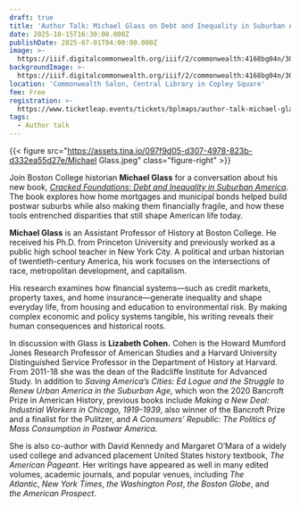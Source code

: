 ```yaml
---
draft: true
title: 'Author Talk: Michael Glass on Debt and Inequality in Suburban America'
date: 2025-10-15T16:30:00.000Z
publishDate: 2025-07-01T04:00:00.000Z
image: >-
  https://iiif.digitalcommonwealth.org/iiif/2/commonwealth:4168bg04n/306,1064,6391,4317/,2000/0/default.jpg
backgroundImage: >-
  https://iiif.digitalcommonwealth.org/iiif/2/commonwealth:4168bg04n/306,1064,6391,4317/,2000/0/default.jpg
location: 'Commonwealth Salon, Central Library in Copley Square'
fee: Free
registration: >-
  https://www.ticketleap.events/tickets/bplmaps/author-talk-michael-glass-on-debt-and-inequality-in-suburban-america
tags:
  - Author talk
---
```


{{< figure src="https://assets.tina.io/097f9d05-d307-4978-823b-d332ea55d27e/Michael Glass.jpeg" class="figure-right" >}}

Join Boston College historian **Michael Glass** for a conversation about his new book, *[Cracked Foundations: Debt and Inequality in Suburban America](https://www.pennpress.org/9781512828221/cracked-foundations/)*. The book explores how home mortgages and municipal bonds helped build postwar suburbs while also making them financially fragile, and how these tools entrenched disparities that still shape American life today.

**Michael Glass** is an Assistant Professor of History at Boston College. He received his Ph.D. from Princeton University and previously worked as a public high school teacher in New York City. A political and urban historian of twentieth-century America, his work focuses on the intersections of race, metropolitan development, and capitalism.

His research examines how financial systems—such as credit markets, property taxes, and home insurance—generate inequality and shape everyday life, from housing and education to environmental risk. By making complex economic and policy systems tangible, his writing reveals their human consequences and historical roots.

In discussion with Glass is **Lizabeth Cohen.** Cohen is the Howard Mumford Jones Research Professor of American Studies and a Harvard University Distinguished Service Professor in the Department of History at Harvard. From 2011-18 she was the dean of the Radcliffe Institute for Advanced Study. In addition to *Saving America’s Cities: Ed Logue and the Struggle to Renew Urban America in the Suburban Age*, which won the 2020 Bancroft Prize in American History, previous books include *Making a New Deal: Industrial Workers in Chicago, 1919-1939*, also winner of the Bancroft Prize and a finalist for the Pulitzer, and *A Consumers’ Republic: The Politics of Mass Consumption in Postwar America.*

She is also co-author with David Kennedy and Margaret O’Mara of a widely used college and advanced placement United States history textbook, *The American Pageant*. Her writings have appeared as well in many edited volumes, academic journals, and popular venues, including *The Atlantic*, *New York Times*, *the Washington Post*, *the Boston Globe*, and *the American Prospect*.
